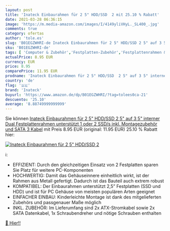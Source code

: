 ```yaml
---
layout: post
title: 'Inateck Einbaurahmen für 2 5" HDD/SSD  2 mit 25.10 % Rabatt'
date: 2021-03-28 06:36:15
image: 'https://m.media-amazon.com/images/I/4149yliVHyL._SL400_.jpg'
comments: true
category: ofertas
author: 'tole.es'
slug: 'B01EGZWHRI-de Inateck Einbaurahmen für 2 5" HDD/SSD 2 5" auf 3 5"...'
sku: 'B01EGZWHRI-de'
tags: [ 'Computer & Zubehör','Festplatten-Zubehör','Festplattenrahmen & -gehäuse','Zubehör','inateck', ]
actualPrice: 8.95 EUR
currency: EUR
price: 8.95
comparePrice: 11.95 EUR
prodname: 'Inateck Einbaurahmen für 2 5" HDD/SSD  2 5" auf 3 5" interner Dual Festplattenrahmen  unterstützt 1 oder 2 SSD/s  inkl. Montagezubehör und SATA 3 Kabel'
country: 'de'
flag: '🇩🇪'
brand: 'Inateck'
buyurl: 'https://www.amazon.de/dp/B01EGZWHRI/?tag=tolees0ca-21'
descuento: '25.10'
average: '8.88749999999999'
---
```


Sie können [Inateck Einbaurahmen für 2 5" HDD/SSD  2 5" auf 3 5" interner Dual Festplattenrahmen  unterstützt 1 oder 2 SSD/s  inkl. Montagezubehör und SATA 3 Kabel](https://www.amazon.de/dp/B01EGZWHRI/?tag=tolees0ca-21) mit Preis 8.95 EUR (original: 11.95 EUR) 25.10 % Rabatt hier:

[![Inateck Einbaurahmen für 2 5" HDD/SSD  2](https://m.media-amazon.com/images/I/4149yliVHyL._SL400_.jpg)](https://www.amazon.de/dp/B01EGZWHRI/?tag=tolees0ca-21)

ℹ️:

- EFFIZIENT: Durch den gleichzeitigen Einsatz von 2 Festplatten sparen Sie Platz für weitere PC-Komponenten
- HOCHWERTIG: Damit das Gehäuseinnere einheitlich wirkt, ist der Rahmen aus Metall gefertigt. Dadurch ist das Bauteil auch extrem robust
- KOMPATIBEL: Der Einbaurahmen unterstützt 2,5” Festplatten (SSD und HDD) und ist für PC Gehäuse von meisten populären Arten geeignet
- EINFACHER EINBAU: Kinderleichte Montage ist dank des mitgelieferten Zubehörs und passgenauer Maße möglich
- INKL. ZUBEHÖR: Im Lieferumfang sind 2x ATX-Stromkabel sowie 2x SATA Datenkabel, 1x Schraubendreher und nötige Schrauben enthalten

[🛒 Hier!!](https://www.amazon.de/dp/B01EGZWHRI/?tag=tolees0ca-21)
